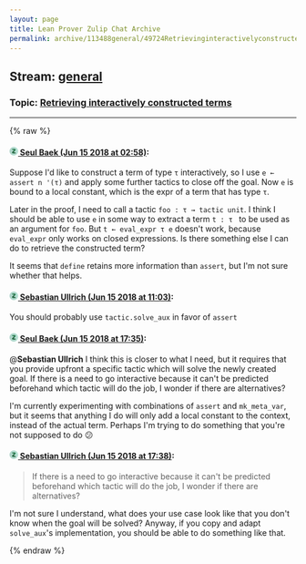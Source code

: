 ```yaml
---
layout: page
title: Lean Prover Zulip Chat Archive 
permalink: archive/113488general/49724Retrievinginteractivelyconstructedterms.html
---
```


## Stream: [general](index.html)
### Topic: [Retrieving interactively constructed terms](49724Retrievinginteractivelyconstructedterms.html)

---


{% raw %}
#### [![Click to go to Zulip](../../assets/img/zulip2.png) Seul Baek (Jun 15 2018 at 02:58)](https://leanprover.zulipchat.com/#narrow/stream/113488-general/topic/Retrieving%20interactively%20constructed%20terms/near/128095723):
Suppose I'd like to construct a term of type `τ` interactively, so I use `e ← assert n '(τ)` and apply some further tactics to close off the goal. Now `e` is bound to a local constant, which is the expr of a term that has type `τ`.

Later in the proof, I need to call a tactic `foo : τ → tactic unit`. I think I should be able to use `e` in some way to extract a term `t : τ ` to be used as an argument for `foo`. But `t ← eval_expr τ e` doesn't work, because `eval_expr` only works on closed expressions. Is there something else I can do to retrieve the constructed term?

It seems that `define` retains more information than `assert`, but I'm not sure whether that helps.

#### [![Click to go to Zulip](../../assets/img/zulip2.png) Sebastian Ullrich (Jun 15 2018 at 11:03)](https://leanprover.zulipchat.com/#narrow/stream/113488-general/topic/Retrieving%20interactively%20constructed%20terms/near/128110543):
You should probably use `tactic.solve_aux` in favor of `assert`

#### [![Click to go to Zulip](../../assets/img/zulip2.png) Seul Baek (Jun 15 2018 at 17:35)](https://leanprover.zulipchat.com/#narrow/stream/113488-general/topic/Retrieving%20interactively%20constructed%20terms/near/128125818):
@**Sebastian Ullrich** I think this is closer to what I need, but it requires that you provide upfront a specific tactic which will solve the newly created goal. If there is a need to go interactive because it can't be predicted beforehand which tactic will do the job, I wonder if there are alternatives?

I'm currently experimenting with combinations of `assert` and `mk_meta_var`, but it seems that anything I do will only add a local constant to the context, instead of the actual term. Perhaps I'm trying to do something that you're not supposed to do :confused:

#### [![Click to go to Zulip](../../assets/img/zulip2.png) Sebastian Ullrich (Jun 15 2018 at 17:38)](https://leanprover.zulipchat.com/#narrow/stream/113488-general/topic/Retrieving%20interactively%20constructed%20terms/near/128125953):
> If there is a need to go interactive because it can't be predicted beforehand which tactic will do the job, I wonder if there are alternatives?

I'm not sure I understand, what does your use case look like that you don't know when the goal will be solved? Anyway, if you copy and adapt `solve_aux`'s implementation, you should be able to do something like that.


{% endraw %}
